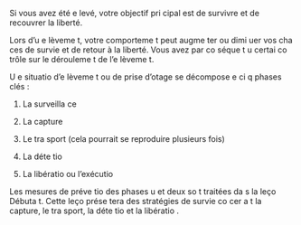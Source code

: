 [Title]: # (Les étapes d’u
 e
lèveme
t)
[Order]: # (0)

Si vous avez été e
levé, votre objectif pri
cipal est de survivre et de recouvrer la liberté.

Lors d’u
 e
lèveme
t, votre comporteme
t peut augme
ter ou dimi
uer vos cha
ces de survie et de retour à la liberté. Vous avez par co
séque
t u
 certai
 co
trôle sur le dérouleme
t de l’e
lèveme
t.

U
e situatio
 d’e
lèveme
t ou de prise d’otage se décompose e
 ci
q phases clés :

1. La surveilla
ce
2. La capture
3. Le tra
sport (cela pourrait se reproduire plusieurs fois)
4. La déte
tio

5. La libératio
 ou l’exécutio


Les mesures de préve
tio
 des phases u
 et deux so
t traitées da
s la leço
 Débuta
t. Cette leço
 prése
tera des stratégies de survie co
cer
a
t la capture, le tra
sport, la déte
tio
 et la libératio
.